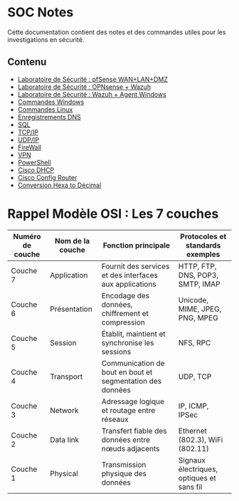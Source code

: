 
# SOC Notes

Cette documentation contient des notes et des commandes utiles pour les investigations en sécurité.

## Contenu

- [Laboratoire de Sécurité : pfSense WAN+LAN+DMZ](pfSense/Setup_WAN+LAN+DMZ.md)
- [Laboratoire de Sécurité : OPNsense + Wazuh](OPNsense+Wazuh/Lab_OPNsense_Wazuh.md)
- [Laboratoire de Sécurité : Wazuh + Agent Windows](Wazuh+Windows_agent/README.md)
- [Commandes Windows](windows/windows_commands.md)
- [Commandes Linux](linux/linux_commands.md)
- [Enregistrements DNS](dns/dns_notes.md)
- [SQL](sql/SQL_Queries.md)
- [TCP/IP](network/Packet&Trames.md)
- [UDP/IP](network/UDP.md)
- [FireWall](network/firewall.md)
- [VPN](network/VPN.md)
- [PowerShell](PowerShell/ps.md)
- [Cisco DHCP](Cisco/DHCP.md)
- [Cisco Config Router](Cisco/Config/Router.md)
- [Conversion Hexa to Décimal](Conversion_Hexa_to_Décimal/Conversion.md)
# Rappel Modèle OSI : Les 7 couches

| Numéro de couche  | Nom de la couche            | Fonction principale                               | Protocoles et standards exemples           |
|-------------------|----------------------------|---------------------------------------------------|--------------------------------------------|
| Couche 7          | Application         | Fournit des services et des interfaces aux applications  | HTTP, FTP, DNS, POP3, SMTP, IMAP           |
| Couche 6          | Présentation        | Encodage des données, chiffrement et compression         | Unicode, MIME, JPEG, PNG, MPEG             |
| Couche 5          | Session             | Établit, maintient et synchronise les sessions           | NFS, RPC                                   |
| Couche 4          | Transport           | Communication de bout en bout et segmentation des données| UDP, TCP                                   |
| Couche 3          | Network             | Adressage logique et routage entre réseaux               | IP, ICMP, IPSec                            |
| Couche 2          | Data link           | Transfert fiable des données entre nœuds adjacents       | Ethernet (802.3), WiFi (802.11)            |
| Couche 1          | Physical            | Transmission physique des données                        | Signaux électriques, optiques et sans fil  |


